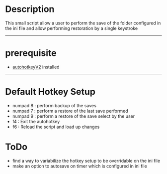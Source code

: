 # Description 

This small script allow a user to perform the save of the folder configured in the ini file and allow performing restoration by a single keystroke

---

# prerequisite 

- [autohotkeyV2](https://www.autohotkey.com) installed 

---

# Default Hotkey Setup

- numpad 8 : perform backup of the saves
- numpad 7 : perform a restore of the last save performed
- numpad 9 : perform a restore of the save select by the user
- f4 : Exit the autohotkey
- f6 : Reload the script and load up changes


# ToDo

- find a way to variabilize the hotkey setup to be overridable on the ini file
- make an option to autosave on timer which is configured in ini file
